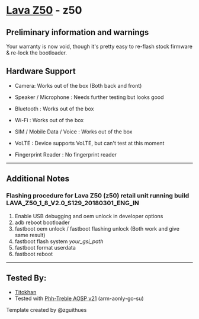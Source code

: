 # [Lava Z50](https://www.gsmarena.com/lava_z50-9137.php) - z50

## Preliminary information and warnings
Your warranty is now void, though it's pretty easy to re-flash stock firmware & re-lock the bootloader.

## Hardware Support

* Camera: Works out of the box (Both back and front)

* Speaker / Microphone : Needs further testing but looks good

* Bluetooth : Works out of the box

* Wi-Fi : Works out of the box

* SIM / Mobile Data / Voice : Works out of the box

* VoLTE : Device supports VoLTE, but can't test at this moment 

* Fingerprint Reader : No fingerprint reader

***
## Additional Notes
### Flashing procedure for Lava Z50 (z50) retail unit running build LAVA_Z50_1_8_V2.0_S129_20180301_ENG_IN
1. Enable USB debugging and oem unlock in developer options
2. adb reboot bootloader
3. fastboot oem unlock / fastboot flashing unlock (Both work and give same result)
4. fastboot flash system  _your_gsi_path_
5. fastboot format userdata
6. fastboot reboot


***


## Tested By:
* [Titokhan](https://github.com/Titokhan)
* Tested with [Phh-Treble AOSP v21](https://github.com/phhusson/treble_experimentations/releases/tag/v21) (arm-aonly-go-su)

Template created by @zguithues